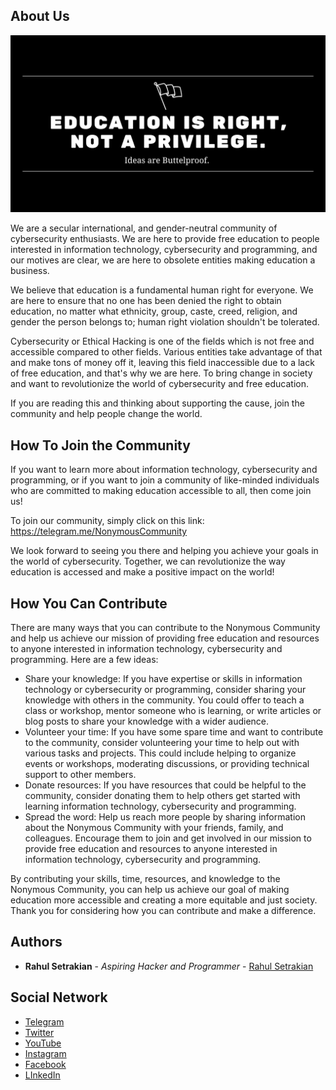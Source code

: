 ## About Us

![Screen Shot](https://raw.githubusercontent.com/nonymouscommunity/nonymouscommunity/main/Blue%20Pink%20Sunset%20Photo%20Liberation%20Day%20Facebook%20Cover.png)

We are a secular international, and gender-neutral community of cybersecurity enthusiasts. We are here to provide free education to people interested in information technology, cybersecurity and programming, and our motives are clear, we are here to obsolete entities making education a business.


We believe that education is a fundamental human right for everyone. We are here to ensure that no one has been denied the right to obtain education, no matter what ethnicity, group, caste, creed, religion, and gender the person belongs to; human right violation shouldn't be tolerated.


Cybersecurity or Ethical Hacking is one of the fields which is not free and accessible compared to other fields. Various entities take advantage of that and make tons of money off it, leaving this field inaccessible due to a lack of free education, and that's why we are here. To bring change in society and want to revolutionize the world of cybersecurity and free education.


If you are reading this and thinking about supporting the cause, join the community and help people change the world.

## How To Join the Community

If you want to learn more about information technology, cybersecurity and programming, or if you want to join a community of like-minded individuals who are committed to making education accessible to all, then come join us!

To join our community, simply click on this link: https://telegram.me/NonymousCommunity

We look forward to seeing you there and helping you achieve your goals in the world of cybersecurity. Together, we can revolutionize the way education is accessed and make a positive impact on the world!



## How You Can Contribute

There are many ways that you can contribute to the Nonymous Community and help us achieve our mission of providing free education and resources to anyone interested in information technology, cybersecurity and programming. Here are a few ideas:

* Share your knowledge: If you have expertise or skills in information technology or cybersecurity or programming, consider sharing your knowledge with others in the community. You could offer to teach a class or workshop, mentor someone who is learning, or write articles or blog posts to share your knowledge with a wider audience.
* Volunteer your time: If you have some spare time and want to contribute to the community, consider volunteering your time to help out with various tasks and projects. This could include helping to organize events or workshops, moderating discussions, or providing technical support to other members.
* Donate resources: If you have resources that could be helpful to the community, consider donating them to help others get started with learning information technology, cybersecurity and programming.
* Spread the word: Help us reach more people by sharing information about the Nonymous Community with your friends, family, and colleagues. Encourage them to join and get involved in our mission to provide free education and resources to anyone interested in information technology, cybersecurity and programming.

By contributing your skills, time, resources, and knowledge to the Nonymous Community, you can help us achieve our goal of making education more accessible and creating a more equitable and just society. Thank you for considering how you can contribute and make a difference.

## Authors

* **Rahul Setrakian** - *Aspiring Hacker and Programmer* - [Rahul Setrakian](https://github.com/rahulsetrakian/)

## Social Network

* [Telegram](https://telegram.me/NonymousOffSec)
* [Twitter](https://twitter.com/NonymousOffSec)
* [YouTube](http://bit.ly/3WSsbl9)
* [Instagram](https://www.instagram.com/nonymouscommunity/)
* [Facebook](https://www.facebook.com/nonymouscommunity/)
* [LInkedIn](https://www.linkedin.com/in/nonymouscommunity/)
